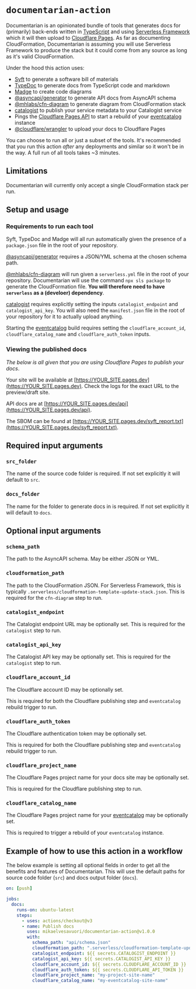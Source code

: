 # `documentarian-action`

Documentarian is an opinionated bundle of tools that generates docs for (primarily) back-ends written in [TypeScript](https://www.typescriptlang.org) and using [Serverless Framework](https://www.serverless.com) which it will then upload to [Cloudflare Pages](https://pages.cloudflare.com). As far as documenting CloudFormation, Documentarian is assuming you will use Serverless Framework to produce the stack but it could come from any source as long as it's valid CloudFormation.

Under the hood this action uses:

- [Syft](https://github.com/anchore/syft) to generate a software bill of materials
- [TypeDoc](https://typedoc.org) to generate docs from TypeScript code and markdown
- [Madge](https://github.com/pahen/madge) to create code diagrams
- [@asyncapi/generator](https://github.com/asyncapi/generator) to generate API docs from AsyncAPI schema
- [@mhlabs/cfn-diagram](https://github.com/mhlabs/cfn-diagram) to generate diagram from CloudFormation stack
- [catalogist](https://github.com/mikaelvesavuori/catalogist) to publish your service metadata to your Catalogist service
- Pings the [Cloudflare Pages API](https://api.cloudflare.com/#pages-project-properties) to start a rebuild of your [eventcatalog](https://github.com/boyney123/eventcatalog) instance
- [@cloudflare/wrangler](https://github.com/cloudflare/wrangler) to upload your docs to Cloudflare Pages

You can choose to run all or just a subset of the tools. It's recommended that you run this action _after_ any deployments and similar so it won't be in the way. A full run of all tools takes ~3 minutes.

## Limitations

Documentarian will currently only accept a single CloudFormation stack per run.

## Setup and usage

### Requirements to run each tool

Syft, TypeDoc and Madge will all run automatically given the presence of a `package.json` file in the root of your repository.

[@asyncapi/generator](https://github.com/asyncapi/generator) requires a JSON/YML schema at the chosen schema path.

[@mhlabs/cfn-diagram](https://github.com/mhlabs/cfn-diagram) will run given a `serverless.yml` file in the root of your repository. Documentarian will use the command `npx sls package` to generate the CloudFormation file. **You will therefore need to have `serverless` as a (develoer) dependency**.

[catalogist](https://github.com/mikaelvesavuori/catalogist) requires explicitly setting the inputs `catalogist_endpoint` and `catalogist_api_key`. You will also need the `manifest.json` file in the root of your repository for it to actually upload anything.

Starting the [eventcatalog](https://github.com/boyney123/eventcatalog) build requires setting the `cloudflare_account_id`, `cloudflare_catalog_name` and `cloudflare_auth_token` inputs.

### Viewing the published docs

_The below is all given that you are using Cloudflare Pages to publish your docs_.

Your site will be available at [https://YOUR_SITE.pages.dev](https://YOUR_SITE.pages.dev). Check the logs for the exact URL to the preview/draft site.

API docs are at [https://YOUR_SITE.pages.dev/api](https://YOUR_SITE.pages.dev/api).

The SBOM can be found at [https://YOUR_SITE.pages.dev/syft_report.txt](https://YOUR_SITE.pages.dev/syft_report.txt).

## Required input arguments

### `src_folder`

The name of the source code folder is required. If not set explicitly it will default to `src`.

### `docs_folder`

The name for the folder to generate docs in is required. If not set explicitly it will default to `docs`.

## Optional input arguments

### `schema_path`

The path to the AsyncAPI schema. May be either JSON or YML.

### `cloudformation_path`

The path to the CloudFormation JSON. For Serverless Framework, this is typically `.serverless/cloudformation-template-update-stack.json`. This is required for the `cfn-diagram` step to run.

### `catalogist_endpoint`

The Catalogist endpoint URL may be optionally set. This is required for the `catalogist` step to run.

### `catalogist_api_key`

The Catalogist API key may be optionally set. This is required for the `catalogist` step to run.

### `cloudflare_account_id`

The Cloudflare account ID may be optionally set.

This is required for both the Cloudflare publishing step and `eventcatalog` rebuild trigger to run.

### `cloudflare_auth_token`

The Cloudflare authentication token may be optionally set.

This is required for both the Cloudflare publishing step and `eventcatalog` rebuild trigger to run.

### `cloudflare_project_name`

The Cloudflare Pages project name for your docs site may be optionally set.

This is required for the Cloudflare publishing step to run.

### `cloudflare_catalog_name`

The Cloudflare Pages project name for your [eventcatalog](https://www.eventcatalog.dev) may be optionally set.

This is required to trigger a rebuild of your `eventcatalog` instance.

## Example of how to use this action in a workflow

The below example is setting all optional fields in order to get all the benefits and features of Documentarian. This will use the default paths for source code folder (`src`) and docs output folder (`docs`).

```yml
on: [push]

jobs:
  docs:
    runs-on: ubuntu-latest
    steps:
      - uses: actions/checkout@v3
      - name: Publish docs
        uses: mikaelvesavuori/documentarian-action@v1.0.0
        with:
          schema_path: "api/schema.json"
          cloudformation_path: ".serverless/cloudformation-template-update-stack.json"
          catalogist_endpoint: ${{ secrets.CATALOGIST_ENDPOINT }}
          catalogist_api_key: ${{ secrets.CATALOGIST_API_KEY }}
          cloudflare_account_id: ${{ secrets.CLOUDFLARE_ACCOUNT_ID }}
          cloudflare_auth_token: ${{ secrets.CLOUDFLARE_API_TOKEN }}
          cloudflare_project_name: "my-project-site-name"
          cloudflare_catalog_name: "my-eventcatalog-site-name"
```
